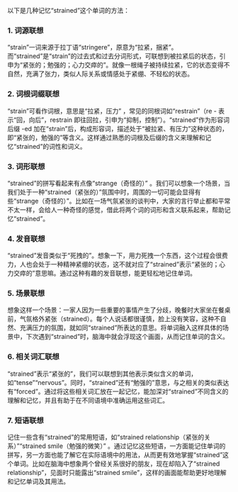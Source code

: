 以下是几种记忆“strained”这个单词的方法：

### 1. 词源联想
 “strain”一词来源于拉丁语“stringere”，原意为“拉紧，捆紧”。而“strained”是“strain”的过去式和过去分词形式，可联想到被拉紧后的状态，引申为“紧张的；勉强的；心力交瘁的”。就像一根绳子被持续拉紧，它的状态变得不自然，充满了张力，类似人际关系或情感处于紧绷、不轻松的状态。 

### 2. 词根词缀联想
 “strain”可看作词根，意思是“拉紧，压力” ，常见的同根词如“restrain”（re - 表示“回，向后”，restrain 即往回拉，引申为“抑制，控制”）。“strained”作为形容词后缀 -ed 加在“strain”后，构成形容词，描述处于“被拉紧、有压力”这种状态的，即“紧张的，勉强的”等含义。这样通过熟悉的词根及后缀的含义来理解和记忆“strained”的词性和词义。 

### 3. 词形联想
 “strained”的拼写看起来有点像“strange（奇怪的）” 。我们可以想象一个场景，当我们处于一种“strained（紧张的）”氛围中时，周围的一切可能会显得有些“strange（奇怪的）”。比如在一场气氛紧张的谈判中，大家的言行举止都和平常不太一样，会给人一种奇怪的感觉，借此将两个词的词形和含义联系起来，帮助记忆“strained”。 

### 4. 发音联想
 “strained”发音类似于“死拽的”。想象一下，用力死拽一个东西，这个过程会很费力，人也会处于一种精神紧绷的状态，这不就对应了“strained”表示“紧张的；心力交瘁的”意思嘛。通过这种有趣的发音联想，能更轻松地记住单词。 

### 5. 场景联想
想象这样一个场景：一家人因为一些重要的事情产生了分歧，晚餐时大家坐在餐桌前，气氛格外紧张（strained）。每个人说话都很谨慎，脸上没有笑容，这种不自然、充满压力的氛围，就如同“strained”所表达的意思。将单词融入这样具体的场景中，下次遇到“strained”时，脑海中就会浮现这个画面，从而记住单词的含义。 

### 6. 相关词汇联想
 “strained”表示“紧张的”，我们可以联想到其他表示类似含义的单词，如“tense”“nervous”。同时，“strained”还有“勉强的”意思，与之相关的类似表达有“forced”。通过将这些相关词汇放在一起记忆，能加深对“strained”不同含义的理解和记忆，并且有助于在不同语境中准确运用这些词汇。 

### 7. 短语联想
记住一些含有“strained”的常用短语，如“strained relationship（紧张的关系）”“strained smile（勉强的微笑）” 。通过记忆这些短语，一方面能记住单词的拼写，另一方面也能了解它在实际语境中的用法，从而更有效地掌握“strained”这个单词。比如在脑海中想象两个曾经关系很好的朋友，现在却陷入了“strained relationship”，见面时只能露出“strained smile”，这样的画面能帮助更好地理解和记忆单词及其用法。 
